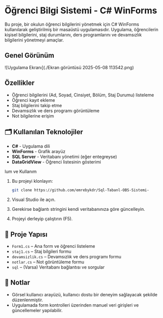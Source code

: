 
# Öğrenci Bilgi Sistemi - C# WinForms

Bu proje, bir okulun öğrenci bilgilerini yönetmek için C# WinForms kullanılarak geliştirilmiş bir masaüstü uygulamasıdır. Uygulama, öğrencilerin kişisel bilgilerini, staj durumlarını, ders programlarını ve devamsızlık bilgilerini yönetmeyi amaçlar.

##  Genel Görünüm

![Uygulama Ekranı](./Ekran görüntüsü 2025-05-08 113542.png)

##  Özellikler

- Öğrenci bilgilerini (Ad, Soyad, Cinsiyet, Bölüm, Staj Durumu) listeleme
- Öğrenci kayıt ekleme
- Staj bilgilerini takip etme
- Devamsızlık ve ders programı görüntüleme
- Not bilgilerine erişim

## 🗂️ Kullanılan Teknolojiler

- **C#** - Uygulama dili
- **WinForms** - Grafik arayüz
- **SQL Server** - Veritabanı yönetimi (eğer entegreyse)
- **DataGridView** - Öğrenci listesinin gösterimi

lum ve Kullanım

1. Bu projeyi klonlayın:
   ```bash
   git clone https://github.com/emrebykdr/Sql-Tabanl-OBS-Sistemi-

2. Visual Studio ile açın.

3. Gerekirse bağlantı stringini kendi veritabanınıza göre güncelleyin.

4. Projeyi derleyip çalıştırın (F5).

## 📁 Proje Yapısı

- `Form1.cs` – Ana form ve öğrenci listeleme
- `staj1.cs` – Staj bilgileri formu
- `devamsizlik.cs` – Devamsızlık ve ders programı formu
- `notlar.cs` – Not görüntüleme formu
- `sql` – (Varsa) Veritabanı bağlantısı ve sorgular

## 📌 Notlar

- Görsel kullanıcı arayüzü, kullanıcı dostu bir deneyim sağlayacak şekilde düzenlenmiştir.
- Uygulamada form kontrolleri üzerinden manuel veri girişleri ve güncellemeler yapılabilir.

